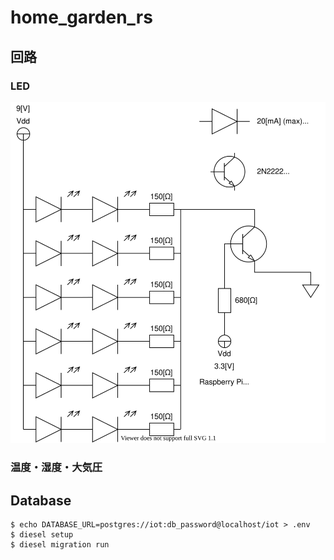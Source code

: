 # home_garden_rs

## 回路

### LED

![LED](./fig/circuit.svg)

### 温度・湿度・大気圧

## Database

```text
$ echo DATABASE_URL=postgres://iot:db_password@localhost/iot > .env
$ diesel setup
$ diesel migration run
```
